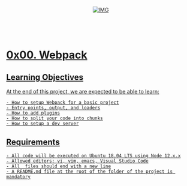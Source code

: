 <!-- repo image -->
<br />
<div align="center">
  <a href="https://github.com/github_username/repo_name">
    <img src="https://github.com/Abubacer/README-Template/blob/master/images/banner.png" alt="IMG" 
  </a>

<h1 align="center"></h1>
<div align="left">
<br />

# 0x00. Webpack

## Learning Objectives

At the end of this project, we are expected to be able to learn:

    - How to setup Webpack for a basic project
    - Entry points, output, and loaders
    - How to add plugins
    - How to split your code into chunks
    - How to setup a dev server

## Requirements

    - All code will be executed on Ubuntu 18.04 LTS using Node 12.x.x
    - Allowed editors: vi, vim, emacs, Visual Studio Code
    - All  files should end with a new line
    - A README.md file at the root of the folder of the project is mandatory

</div>
